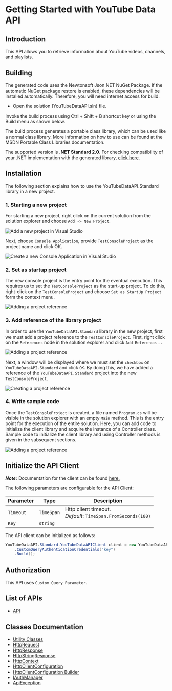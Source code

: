
# Getting Started with YouTube Data API

## Introduction

This API allows you to retrieve information about YouTube videos, channels, and playlists.

## Building

The generated code uses the Newtonsoft Json.NET NuGet Package. If the automatic NuGet package restore is enabled, these dependencies will be installed automatically. Therefore, you will need internet access for build.

* Open the solution (YouTubeDataAPI.sln) file.

Invoke the build process using Ctrl + Shift + B shortcut key or using the Build menu as shown below.

The build process generates a portable class library, which can be used like a normal class library. More information on how to use can be found at the MSDN Portable Class Libraries documentation.

The supported version is **.NET Standard 2.0**. For checking compatibility of your .NET implementation with the generated library, [click here](https://dotnet.microsoft.com/en-us/platform/dotnet-standard#versions).

## Installation

The following section explains how to use the YouTubeDataAPI.Standard library in a new project.

### 1. Starting a new project

For starting a new project, right click on the current solution from the solution explorer and choose `Add -> New Project`.

![Add a new project in Visual Studio](https://apidocs.io/illustration/cs?workspaceFolder=YouTube%20Data%20API-CSharp&workspaceName=YouTubeDataAPI&projectName=YouTubeDataAPI.Standard&rootNamespace=YouTubeDataAPI.Standard&step=addProject)

Next, choose `Console Application`, provide `TestConsoleProject` as the project name and click OK.

![Create a new Console Application in Visual Studio](https://apidocs.io/illustration/cs?workspaceFolder=YouTube%20Data%20API-CSharp&workspaceName=YouTubeDataAPI&projectName=YouTubeDataAPI.Standard&rootNamespace=YouTubeDataAPI.Standard&step=createProject)

### 2. Set as startup project

The new console project is the entry point for the eventual execution. This requires us to set the `TestConsoleProject` as the start-up project. To do this, right-click on the `TestConsoleProject` and choose `Set as StartUp Project` form the context menu.

![Adding a project reference](https://apidocs.io/illustration/cs?workspaceFolder=YouTube%20Data%20API-CSharp&workspaceName=YouTubeDataAPI&projectName=YouTubeDataAPI.Standard&rootNamespace=YouTubeDataAPI.Standard&step=setStartup)

### 3. Add reference of the library project

In order to use the `YouTubeDataAPI.Standard` library in the new project, first we must add a project reference to the `TestConsoleProject`. First, right click on the `References` node in the solution explorer and click `Add Reference...`

![Adding a project reference](https://apidocs.io/illustration/cs?workspaceFolder=YouTube%20Data%20API-CSharp&workspaceName=YouTubeDataAPI&projectName=YouTubeDataAPI.Standard&rootNamespace=YouTubeDataAPI.Standard&step=addReference)

Next, a window will be displayed where we must set the `checkbox` on `YouTubeDataAPI.Standard` and click `OK`. By doing this, we have added a reference of the `YouTubeDataAPI.Standard` project into the new `TestConsoleProject`.

![Creating a project reference](https://apidocs.io/illustration/cs?workspaceFolder=YouTube%20Data%20API-CSharp&workspaceName=YouTubeDataAPI&projectName=YouTubeDataAPI.Standard&rootNamespace=YouTubeDataAPI.Standard&step=createReference)

### 4. Write sample code

Once the `TestConsoleProject` is created, a file named `Program.cs` will be visible in the solution explorer with an empty `Main` method. This is the entry point for the execution of the entire solution. Here, you can add code to initialize the client library and acquire the instance of a Controller class. Sample code to initialize the client library and using Controller methods is given in the subsequent sections.

![Adding a project reference](https://apidocs.io/illustration/cs?workspaceFolder=YouTube%20Data%20API-CSharp&workspaceName=YouTubeDataAPI&projectName=YouTubeDataAPI.Standard&rootNamespace=YouTubeDataAPI.Standard&step=addCode)

## Initialize the API Client

**_Note:_** Documentation for the client can be found [here.](doc/client.md)

The following parameters are configurable for the API Client:

| Parameter | Type | Description |
|  --- | --- | --- |
| `Timeout` | `TimeSpan` | Http client timeout.<br>*Default*: `TimeSpan.FromSeconds(100)` |
| `Key` | `string` |  |

The API client can be initialized as follows:

```csharp
YouTubeDataAPI.Standard.YouTubeDataAPIClient client = new YouTubeDataAPI.Standard.YouTubeDataAPIClient.Builder()
    .CustomQueryAuthenticationCredentials("key")
    .Build();
```

## Authorization

This API uses `Custom Query Parameter`.

## List of APIs

* [API](doc/controllers/api.md)

## Classes Documentation

* [Utility Classes](doc/utility-classes.md)
* [HttpRequest](doc/http-request.md)
* [HttpResponse](doc/http-response.md)
* [HttpStringResponse](doc/http-string-response.md)
* [HttpContext](doc/http-context.md)
* [HttpClientConfiguration](doc/http-client-configuration.md)
* [HttpClientConfiguration Builder](doc/http-client-configuration-builder.md)
* [IAuthManager](doc/i-auth-manager.md)
* [ApiException](doc/api-exception.md)


